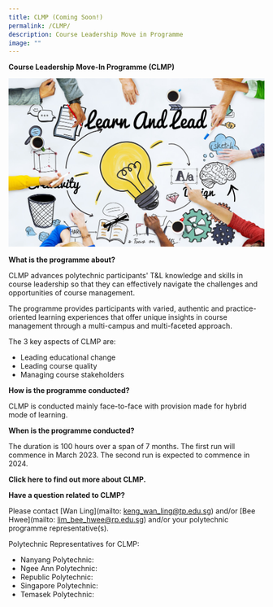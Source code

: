 ```yaml
---
title: CLMP (Coming Soon!)
permalink: /CLMP/
description: Course Leadership Move in Programme
image: ""
---
```


**Course Leadership Move-In Programme (CLMP)**

![](/images/53753385_ML.jpg)

**What is the programme about?**

CLMP advances polytechnic participants' T&L knowledge and skills in course leadership so that they can effectively navigate the challenges and opportunities of course management.

The programme provides participants with varied, authentic and practice-oriented learning experiences that offer unique insights in course management through a multi-campus and multi-faceted approach.

The 3 key aspects of CLMP are:
* Leading educational change
* Leading course quality
* Managing course stakeholders


**How is the programme conducted?**

CLMP is conducted mainly face-to-face with provision made for hybrid mode of learning.

**When is the programme conducted?**

The duration is 100 hours over a span of 7 months. The first run will commence in March 2023. The second run is expected to commence in 2024.

**Click here to find out more about CLMP.**

**Have a question related to CLMP?**

Please contact [Wan Ling](mailto: keng_wan_ling@tp.edu.sg) and/or [Bee Hwee](mailto: lim_bee_hwee@rp.edu.sg) and/or your polytechnic programme representative(s).

Polytechnic Representatives for CLMP:

* Nanyang Polytechnic: 
* Ngee Ann Polytechnic:
* Republic Polytechnic:
* Singapore Polytechnic:
* Temasek Polytechnic: